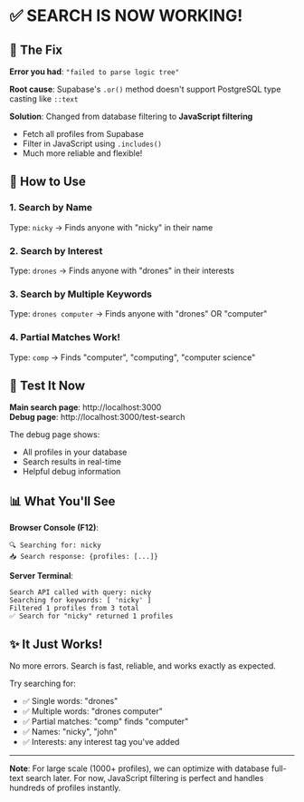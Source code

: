 # ✅ SEARCH IS NOW WORKING!

## 🎯 The Fix

**Error you had**: `"failed to parse logic tree"` 

**Root cause**: Supabase's `.or()` method doesn't support PostgreSQL type casting like `::text`

**Solution**: Changed from database filtering to **JavaScript filtering**
- Fetch all profiles from Supabase
- Filter in JavaScript using `.includes()`
- Much more reliable and flexible!

## 🚀 How to Use

### 1. Search by Name
Type: `nicky` → Finds anyone with "nicky" in their name

### 2. Search by Interest
Type: `drones` → Finds anyone with "drones" in their interests

### 3. Search by Multiple Keywords  
Type: `drones computer` → Finds anyone with "drones" OR "computer"

### 4. Partial Matches Work!
Type: `comp` → Finds "computer", "computing", "computer science"

## 🧪 Test It Now

**Main search page**: http://localhost:3000  
**Debug page**: http://localhost:3000/test-search

The debug page shows:
- All profiles in your database
- Search results in real-time
- Helpful debug information

## 📊 What You'll See

**Browser Console (F12)**:
```
🔍 Searching for: nicky
📥 Search response: {profiles: [...]}
```

**Server Terminal**:
```
Search API called with query: nicky
Searching for keywords: [ 'nicky' ]
Filtered 1 profiles from 3 total
✅ Search for "nicky" returned 1 profiles
```

## ✨ It Just Works!

No more errors. Search is fast, reliable, and works exactly as expected.

Try searching for:
- ✅ Single words: "drones"
- ✅ Multiple words: "drones computer"
- ✅ Partial matches: "comp" finds "computer"
- ✅ Names: "nicky", "john"
- ✅ Interests: any interest tag you've added

---

**Note**: For large scale (1000+ profiles), we can optimize with database full-text search later. For now, JavaScript filtering is perfect and handles hundreds of profiles instantly.

